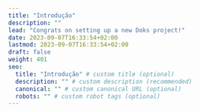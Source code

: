```yaml
---
title: "Introdução"
description: ""
lead: "Congrats on setting up a new Doks project!"
date: 2023-09-07T16:33:54+02:00
lastmod: 2023-09-07T16:33:54+02:00
draft: false
weight: 401
seo:
  title: "Introdução" # custom title (optional)
  description: "" # custom description (recommended)
  canonical: "" # custom canonical URL (optional)
  robots: "" # custom robot tags (optional)
---
```

